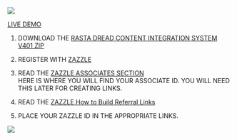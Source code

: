 ![](http://thenocklist.com/rastadread/images/portfolio/1.jpg)

[LIVE DEMO](http://thenocklist.com/rastadread/)

1. DOWNLOAD THE [RASTA DREAD CONTENT INTEGRATION SYSTEM V401 ZIP](https://github.com/NOCKLIST/rastadread401)

2. REGISTER WITH [ZAZZLE](http://www.zazzle.com/)

3. READ THE [ZAZZLE ASSOCIATES SECTION](http://www.zazzle.com/my/associate/associate)  
HERE IS WHERE YOU WILL FIND YOUR ASSOCIATE ID.  YOU WILL NEED THIS LATER FOR CREATING LINKS.

4. READ THE [ZAZZLE How to Build Referral Links](http://www.zazzle.com/sell/affiliates/referrallinks)

5. PLACE YOUR ZAZZLE ID IN THE APPROPRIATE LINKS.  


![](http://thenocklist.com/rastadread/images/portfolio/4.jpg)

